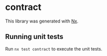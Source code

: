 # contract

This library was generated with [Nx](https://nx.dev).

## Running unit tests

Run `nx test contract` to execute the unit tests.

